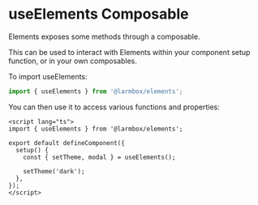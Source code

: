 # useElements Composable

Elements exposes some methods through a composable.

This can be used to interact with Elements within your component setup function, or in your own composables.

To import useElements:

```ts
import { useElements } from '@larmbox/elements';
```

You can then use it to access various functions and properties:

```vue
<script lang="ts">
import { useElements } from '@larmbox/elements';

export default defineComponent({
  setup() {
    const { setTheme, modal } = useElements();

    setTheme('dark');
  },
});
</script>
```
